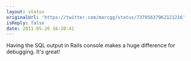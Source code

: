 ```yaml
---
layout: status
originalUrl: 'https://twitter.com/marcgg/status/73785637962121216'
isReply: false
date: 2011-05-26 16:20:41
---
```


Having the SQL output in Rails console makes a huge difference for debugging. It's great!
